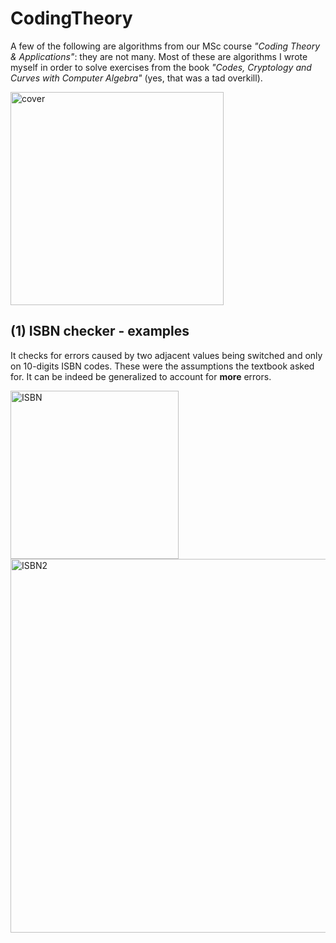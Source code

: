 # CodingTheory
A few of the following are algorithms from our MSc course _"Coding Theory & Applications"_: they are not many.
Most of these are algorithms I wrote myself in order to solve exercises from the book _"Codes, Cryptology and Curves with Computer Algebra"_ (yes, that was a tad overkill).




<img width="341" alt="cover" src="https://user-images.githubusercontent.com/64229723/166110371-a997aab8-27be-4473-b3e8-631e9870fe0b.png">



## (1) ISBN checker - examples


It checks for errors caused by two adjacent values being switched and only on 10-digits ISBN codes. These were the assumptions the textbook asked for. It can be indeed be generalized to account for **more** errors.

<img width="269" alt="ISBN" src="https://user-images.githubusercontent.com/64229723/166115641-70708c58-482e-4bc6-8907-fabe3a9c47b6.png">
<img width="598" alt="ISBN2" src="https://user-images.githubusercontent.com/64229723/166115638-8960df44-9893-46c7-a145-b0b5893388f7.png">
